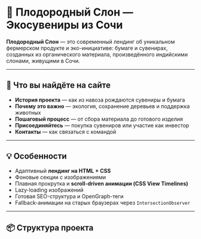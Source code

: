 # 🐘 Плодородный Слон — Экосувениры из Сочи

**Плодородный Слон** — это современный лендинг об уникальном фермерском продукте и эко-инициативе: бумаге и сувенирах, созданных из органического материала, произведённого индийскими слонами, живущими в Сочи.

---

## 🌱 Что вы найдёте на сайте

- **История проекта** — как из навоза рождаются сувениры и бумага  
- **Почему это важно** — экология, сохранение деревьев и поддержка животных  
- **Пошаговый процесс** — от сбора материала до готового изделия  
- **Присоединяйтесь** — покупка сувениров или участие как инвестор  
- **Контакты** — как связаться с командой

---

## 💡 Особенности

- Адаптивный **лендинг на HTML + CSS**  
- Фоновые секции с изображениями  
- Плавная прокрутка и **scroll-driven анимации (CSS View Timelines)**  
- Lazy-loading изображений  
- Готовая SEO-структура и OpenGraph-теги  
- Fallback-анимации на старых браузерах через `IntersectionObserver`

---

## 📦 Структура проекта

